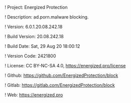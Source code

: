 ! Project: Energized Protection

! Description: ad.porn.malware blocking.

! Version: 6.0.1.20.08.242.18

! Build Version: 20.08.242.18

! Build Date: Sat, 29 Aug 20 18:00:12

! Version Code: 2421800

! License: CC BY-NC-SA 4.0, https://energized.pro/license

! Github: https://github.com/EnergizedProtection/block

! Gitlab: https://gitlab.com/EnergizedProtection/block


! Web: https://energized.pro
